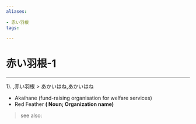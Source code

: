 ```yaml
---
aliases:
    
- 赤い羽根
tags:
    
---
```


# 赤い羽根-1
---
1).
,赤い羽根 > あかいはね,あかいはね

- Akaihane (fund-raising organisation for welfare services)
- Red Feather
**( Noun; Organization name)**
> see also: 
            